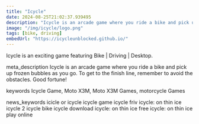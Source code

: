 ```yaml
---
title: "Icycle"
date: 2024-08-25T21:02:37.939495
description: "Icycle is an arcade game where you ride a bike and pick up frozen bubbles as you go. To get to the finish line, remember to avoid the obstacles. Good fortune!"
image: "/img/icycle/logo.png"
tags: [bike, driving]
embedUrl: "https://icycleunblocked.github.io/"
---
```


Icycle is an exciting game featuring Bike | Driving | Desktop.

meta_description
Icycle is an arcade game where you ride a bike and pick up frozen bubbles as you go. To get to the finish line, remember to avoid the obstacles. Good fortune!


keywords
Icycle Game, Moto X3M, Moto X3M Games, motorcycle Games


news_keywords
icicle or icycle icycle game icycle friv icycle: on thin ice icycle 2 icycle bike icycle download icycle: on thin ice free icycle: on thin ice play online
